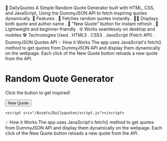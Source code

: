 📝 DailyQuotes
A Simple Random Quote Generator built with HTML, CSS, and JavaScript, Using the DummyJSON API to fetch inspiring quotes dynamically.
🚀 Features
. 🎯 Fetches random quotes instantly
. ✍🏿 Displays both quote and author name
. 🔁 "New Quote" button for instant refresh
. 💾 Lightweight and beginner-friendly
. 🌐 Works seamlessly on desktop and mobiles
🛠️ Technologies Used
. HTML5
. CSS3
. JavaScript (Fetch API)
. DummyJSON Quotes API
💡 How it Works
The app uses JavaScript's fetch() method to get quotes from DummyJSON API and display them dynamically on the webpage. Each click of the New Quote button reloads a new quote from the API.

<!DOCTYPE html>
<html lang="en">
<head>
    <meta charset="UTF-8">
    <meta name="viewport" content="width=device-width, initial-scale=1.0">
    <title>Random Quote Generator</title>
    <link rel="stylesheet" href="/Assets/Dailyquotes/style.css">
</head>
<body>
    <div class="container">
        <h1>Random Quote Generator</h1>
        <p id="quote" class="show">Click the button to get inspired!</p>
        <button id="new-quote">New Quote</button>
    </div>

    <script src="/Assets/Dailyquotes/script.js"></script>
</body>
</html>
💡 How it Works
The app uses JavaScript's fetch() method to get quotes from DummyJSON API and display them dynamically on the webpage. Each click of the New Quote button reloads a new quote from the API.
